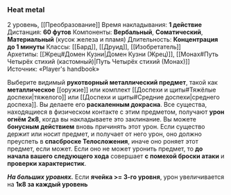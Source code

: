 ### Heat metal

2 уровень, [[Преобразование]]
Время накладывания: **1 действие**
Дистанция: **60 футов**
Компоненты: **Вербальный**, **Соматический**, **Материальный** (кусок железа и пламя)
Длительность: **Концентрация до 1 минуты**
Классы: [[Бард]], [[Друид]], [[Изобретатель]]
Архетипы: [[Жрец#Домен Кузни|Домен Кузни (Жрец)]], [[Монах#Путь Четырёх стихий (кастомный)|Путь Четырёх стихий (Монах)]]
Источник: «Player's handbook»

Выберите видимый **рукотворный металлический предмет**, такой как **металлическое** [[оружие]] или комплект [[Доспехи и щиты#Тяжёлые доспехи|тяжелого]] или [[Доспехи и щиты#Средние доспехи|среднего доспеха]]. Вы делаете его **раскаленным докрасна**. Все существа, находящиеся в физическом контакте с этим предметом, получают **урон огнём 2к8**, когда вы накладываете это заклинание. Вы можете **бонусным действием** вновь причинять этот урон. Если существо держит или носит предмет, и получает от него урон, оно должно преуспеть в **спасброске Телосложения**, иначе оно роняет этот предмет, если может. Если оно не может уронить предмет, то **до начала вашего следующего хода** совершает **с помехой броски атаки** и **проверки характеристик**.

**_На больших уровнях._** Если **ячейка >= 3-го уровня**, урон увеличивается на **1к8 за каждый уровень**